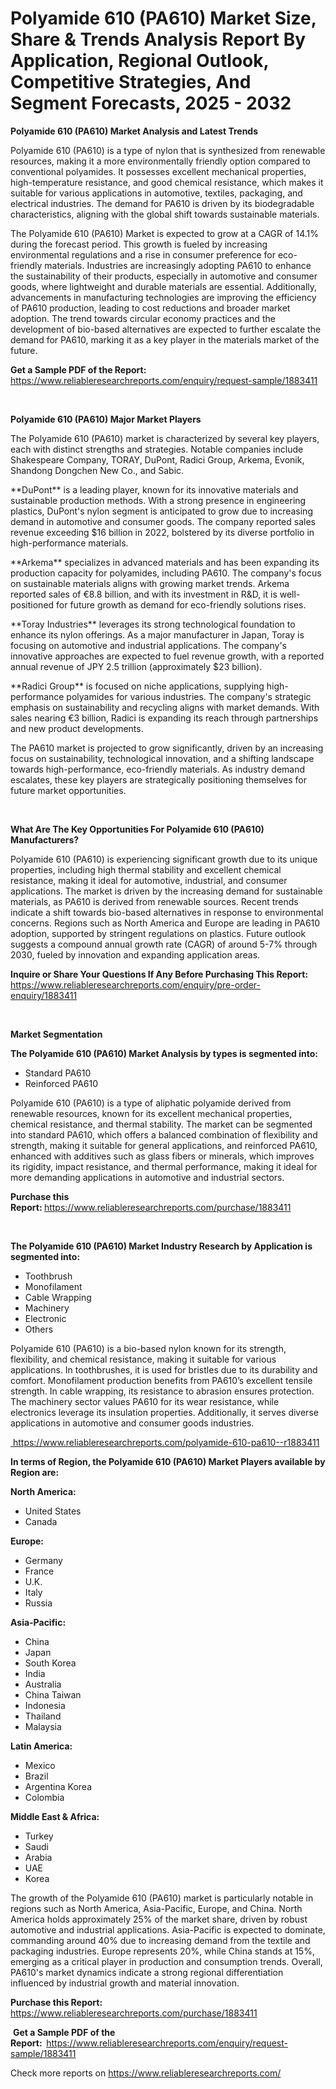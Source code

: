 <p><h1>Polyamide 610 (PA610) Market Size, Share & Trends Analysis Report By Application, Regional Outlook, Competitive Strategies, And Segment Forecasts, 2025 - 2032</h1></p><p><strong>Polyamide 610 (PA610) Market Analysis and Latest Trends</strong></p>
<p><p>Polyamide 610 (PA610) is a type of nylon that is synthesized from renewable resources, making it a more environmentally friendly option compared to conventional polyamides. It possesses excellent mechanical properties, high-temperature resistance, and good chemical resistance, which makes it suitable for various applications in automotive, textiles, packaging, and electrical industries. The demand for PA610 is driven by its biodegradable characteristics, aligning with the global shift towards sustainable materials.</p><p>The Polyamide 610 (PA610) Market is expected to grow at a CAGR of 14.1% during the forecast period. This growth is fueled by increasing environmental regulations and a rise in consumer preference for eco-friendly materials. Industries are increasingly adopting PA610 to enhance the sustainability of their products, especially in automotive and consumer goods, where lightweight and durable materials are essential. Additionally, advancements in manufacturing technologies are improving the efficiency of PA610 production, leading to cost reductions and broader market adoption. The trend towards circular economy practices and the development of bio-based alternatives are expected to further escalate the demand for PA610, marking it as a key player in the materials market of the future.</p></p>
<p><strong>Get a Sample PDF of the Report:&nbsp;</strong> <a href="https://www.reliableresearchreports.com/enquiry/request-sample/1883411?utm_campaign=2224&utm_medium=2&utm_source=Github&utm_content=ia&utm_term=03042025&utm_id=polyamide-610-pa610">https://www.reliableresearchreports.com/enquiry/request-sample/1883411</a></p>
<p>&nbsp;</p>
<p><strong>Polyamide 610 (PA610) Major Market Players</strong></p>
<p><p>The Polyamide 610 (PA610) market is characterized by several key players, each with distinct strengths and strategies. Notable companies include Shakespeare Company, TORAY, DuPont, Radici Group, Arkema, Evonik, Shandong Dongchen New Co., and Sabic.</p><p>**DuPont** is a leading player, known for its innovative materials and sustainable production methods. With a strong presence in engineering plastics, DuPont's nylon segment is anticipated to grow due to increasing demand in automotive and consumer goods. The company reported sales revenue exceeding $16 billion in 2022, bolstered by its diverse portfolio in high-performance materials.</p><p>**Arkema** specializes in advanced materials and has been expanding its production capacity for polyamides, including PA610. The company's focus on sustainable materials aligns with growing market trends. Arkema reported sales of €8.8 billion, and with its investment in R&D, it is well-positioned for future growth as demand for eco-friendly solutions rises.</p><p>**Toray Industries** leverages its strong technological foundation to enhance its nylon offerings. As a major manufacturer in Japan, Toray is focusing on automotive and industrial applications. The company's innovative approaches are expected to fuel revenue growth, with a reported annual revenue of JPY 2.5 trillion (approximately $23 billion).</p><p>**Radici Group** is focused on niche applications, supplying high-performance polyamides for various industries. The company's strategic emphasis on sustainability and recycling aligns with market demands. With sales nearing €3 billion, Radici is expanding its reach through partnerships and new product developments.</p><p>The PA610 market is projected to grow significantly, driven by an increasing focus on sustainability, technological innovation, and a shifting landscape towards high-performance, eco-friendly materials. As industry demand escalates, these key players are strategically positioning themselves for future market opportunities.</p></p>
<p>&nbsp;</p>
<p><strong>What Are The Key Opportunities For Polyamide 610 (PA610) Manufacturers?</strong></p>
<p><p>Polyamide 610 (PA610) is experiencing significant growth due to its unique properties, including high thermal stability and excellent chemical resistance, making it ideal for automotive, industrial, and consumer applications. The market is driven by the increasing demand for sustainable materials, as PA610 is derived from renewable sources. Recent trends indicate a shift towards bio-based alternatives in response to environmental concerns. Regions such as North America and Europe are leading in PA610 adoption, supported by stringent regulations on plastics. Future outlook suggests a compound annual growth rate (CAGR) of around 5-7% through 2030, fueled by innovation and expanding application areas.</p></p>
<p><strong>Inquire or Share Your Questions If Any Before Purchasing This Report:</strong> <a href="https://www.reliableresearchreports.com/enquiry/pre-order-enquiry/1883411?utm_campaign=2224&utm_medium=2&utm_source=Github&utm_content=ia&utm_term=03042025&utm_id=polyamide-610-pa610">https://www.reliableresearchreports.com/enquiry/pre-order-enquiry/1883411</a></p>
<p>&nbsp;</p>
<p><strong>Market Segmentation</strong></p>
<p><strong>The Polyamide 610 (PA610) Market Analysis by types is segmented into:</strong></p>
<p><ul><li>Standard PA610</li><li>Reinforced PA610</li></ul></p>
<p><p>Polyamide 610 (PA610) is a type of aliphatic polyamide derived from renewable resources, known for its excellent mechanical properties, chemical resistance, and thermal stability. The market can be segmented into standard PA610, which offers a balanced combination of flexibility and strength, making it suitable for general applications, and reinforced PA610, enhanced with additives such as glass fibers or minerals, which improves its rigidity, impact resistance, and thermal performance, making it ideal for more demanding applications in automotive and industrial sectors.</p></p>
<p><strong>Purchase this Report:&nbsp;</strong><a href="https://www.reliableresearchreports.com/purchase/1883411?utm_campaign=2224&utm_medium=2&utm_source=Github&utm_content=ia&utm_term=03042025&utm_id=polyamide-610-pa610">https://www.reliableresearchreports.com/purchase/1883411</a></p>
<p>&nbsp;</p>
<p><strong>The Polyamide 610 (PA610) Market Industry Research by Application is segmented into:</strong></p>
<p><ul><li>Toothbrush</li><li>Monofilament</li><li>Cable Wrapping</li><li>Machinery</li><li>Electronic</li><li>Others</li></ul></p>
<p><p>Polyamide 610 (PA610) is a bio-based nylon known for its strength, flexibility, and chemical resistance, making it suitable for various applications. In toothbrushes, it is used for bristles due to its durability and comfort. Monofilament production benefits from PA610’s excellent tensile strength. In cable wrapping, its resistance to abrasion ensures protection. The machinery sector values PA610 for its wear resistance, while electronics leverage its insulation properties. Additionally, it serves diverse applications in automotive and consumer goods industries.</p></p>
<p><a href="https://www.reliableresearchreports.com/polyamide-610-pa610--r1883411?utm_campaign=2224&utm_medium=2&utm_source=Github&utm_content=ia&utm_term=03042025&utm_id=polyamide-610-pa610">&nbsp;https://www.reliableresearchreports.com/polyamide-610-pa610--r1883411</a></p>
<p><strong>In terms of Region, the Polyamide 610 (PA610) Market Players available by Region are:</strong></p>
<p>
    <p> <strong> North America: </strong>
        <ul>
            <li>United States</li>
            <li>Canada</li>
        </ul>
        </p> 
    <p> <strong> Europe: </strong>
        <ul>
            <li>Germany</li>
            <li>France</li>
            <li>U.K.</li>
            <li>Italy</li>
            <li>Russia</li>
        </ul>
        </p> 
    <p> <strong> Asia-Pacific: </strong>
        <ul>
            <li>China</li>
            <li>Japan</li>
            <li>South Korea</li>
            <li>India</li>
            <li>Australia</li>
            <li>China Taiwan</li>
            <li>Indonesia</li>
            <li>Thailand</li>
            <li>Malaysia</li>
        </ul>
        </p> 
    <p> <strong> Latin America: </strong>
        <ul>
            <li>Mexico</li>
            <li>Brazil</li>
            <li>Argentina Korea</li>
            <li>Colombia</li>
        </ul>
        </p> 
    <p> <strong> Middle East & Africa: </strong>
        <ul>
            <li>Turkey</li>
            <li>Saudi</li>
            <li>Arabia</li>
            <li>UAE</li>
            <li>Korea</li>
        </ul>
    </p>
    </p>
<p><p>The growth of the Polyamide 610 (PA610) market is particularly notable in regions such as North America, Asia-Pacific, Europe, and China. North America holds approximately 25% of the market share, driven by robust automotive and industrial applications. Asia-Pacific is expected to dominate, commanding around 40% due to increasing demand from the textile and packaging industries. Europe represents 20%, while China stands at 15%, emerging as a critical player in production and consumption trends. Overall, PA610's market dynamics indicate a strong regional differentiation influenced by industrial growth and material innovation.</p></p>
<p><strong>Purchase this Report: </strong><a href="https://www.reliableresearchreports.com/purchase/1883411?utm_campaign=2224&utm_medium=2&utm_source=Github&utm_content=ia&utm_term=03042025&utm_id=polyamide-610-pa610">https://www.reliableresearchreports.com/purchase/1883411</a></p>
<p>&nbsp;<strong>Get a Sample PDF of the Report:&nbsp;&nbsp;</strong><a href="https://www.reliableresearchreports.com/enquiry/request-sample/1883411?utm_campaign=2224&utm_medium=2&utm_source=Github&utm_content=ia&utm_term=03042025&utm_id=polyamide-610-pa610">https://www.reliableresearchreports.com/enquiry/request-sample/1883411</a></p>
<p><strong></strong></p>
<p>Check more reports on <a href="https://www.reliableresearchreports.com/?utm_campaign=2224&utm_medium=2&utm_source=Github&utm_content=ia&utm_term=03042025&utm_id=polyamide-610-pa610">https://www.reliableresearchreports.com/</a></p>